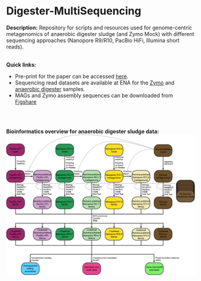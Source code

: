 # Digester-MultiSequencing

**Description:**
Repository for scripts and resources used for genome-centric metagenomics of anaerobic digester sludge (and Zymo Mock) with different sequencing approaches (Nanopore R9/R10, PacBio HiFi, Illumina short reads).
<br/>
<br/>

**Quick links:**
* Pre-print for the paper can be accessed [here](https://www.biorxiv.org/content/10.1101/2021.10.27.466057v2).
* Sequencing read datasets are available at ENA for the [Zymo](https://www.ebi.ac.uk/ena/browser/view/PRJEB48692) and [anaerobic digester](https://www.ebi.ac.uk/ena/browser/view/PRJEB48021) samples.
* MAGs and Zymo assembly sequences can be downloaded from [Figshare](https://doi.org/10.6084/m9.figshare.17008801) 
<br/>
<br/>

**Bioinformatics overview for anaerobic digester sludge data:**
<img src="https://github.com/Serka-M/Digester-MultiSequencing/blob/main/code/misc/mags-workflow-v2.png" alt="AD-bioinf" style="zoom:100%;" />
